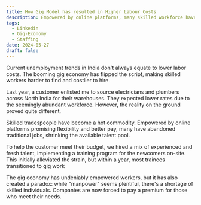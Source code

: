 ```yaml
---
title: How Gig Model has resulted in Higher Labour Costs
description: Empowered by online platforms, many skilled workforce have abandoned traditional jobs, shrinking the available talent pool
tags:
  - Linkedin
  - Gig-Economy
  - Staffing
date: 2024-05-27
draft: false
---
```

Current unemployment trends in India don't always equate to lower labor costs. The booming gig economy has flipped the script, making skilled workers harder to find and costlier to hire.

Last year, a customer enlisted me to source electricians and plumbers across North India for their warehouses. They expected lower rates due to the seemingly abundant workforce. However, the reality on the ground proved quite different.


Skilled tradespeople have become a hot commodity. Empowered by online platforms promising flexibility and better pay, many have abandoned traditional jobs, shrinking the available talent pool.

To help the customer meet their budget, we hired a mix of experienced and fresh talent, implementing a training program for the newcomers on-site. This initially alleviated the strain, but within a year, most trainees transitioned to gig work
  
The gig economy has undeniably empowered workers, but it has also created a paradox: while "manpower" seems plentiful, there's a shortage of skilled individuals. Companies are now forced to pay a premium for those who meet their needs.
